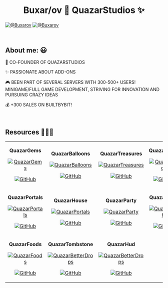 <h1 align="center">Buxar/ov 👋  QuazarStudios ✨ </h1> 

<p align="left">
  <a href="https://discord.gg/pF2xftztkq" target="blank"><img align="center" src="https://img.shields.io/badge/Discord-5865F2?style=for-the-badge&logo=discord&logoColor=white" alt="@Buxarov"  /></a>
  <a href="https://builtbybit.com/members/buxarov.144887/" target="blank"><img align="center" src="https://img.shields.io/badge/BuiltByBit-2D2D2D?style=for-the-badge&logoColor=white" alt="@Buxarov"  /></a>
</p>

<br>

<h2>About me: 😃</h2>

<p align="left">
🚀 CO-FOUNDER OF QUAZARSTUDIOS  

✨ PASSIONATE ABOUT ADD-ONS  

🎮 BEEN PART OF SEVERAL SERVERS WITH 300-500+ USERS!  
    MINIGAME/FULL GAME DEVELOPMENT, STRIVING FOR INNOVATION AND PURSUING CRAZY IDEAS  

💰 +300 SALES ON BUILTBYBIT!
</p>

<br>

<div id="Resources">
<h2>Resources 👨🏻‍💻</h2>
<table width="100%">
<tr>
  <!-- QuazarGems -->
  <td width="25%" align="center">
    <p><strong>QuazarGems</strong></p>
    <a href="https://github.com/Buxarov/QuazarGems" title="Go to Repository">
      <img style="max-width: 100%; height: auto;" src="https://github.com/user-attachments/assets/49d83072-7748-42de-9242-abccf5a3d730" alt="QuazarGems" />
    </a>
    <p>
      <a href="https://github.com/Buxarov/QuazarGems" target="_blank">
        <img src="https://img.shields.io/badge/GitHub-100000?style=for-the-badge&logo=github&logoColor=white" alt="GitHub" />
      </a>
    </p>
  </td>

  <!-- QuazarBalloons -->
  <td width="25%" align="center">
    <p><strong>QuazarBalloons</strong></p>
    <a href="https://github.com/Buxarov/QuazarBalloons" title="Go to Repository">
      <img style="max-width: 100%; height: auto;" src="https://github.com/user-attachments/assets/3312e295-7681-4d56-8134-ade09cc80afe" alt="QuazarBalloons" />
    </a>
    <p>
      <a href="https://github.com/Buxarov/QuazarBalloons" target="_blank">
        <img src="https://img.shields.io/badge/GitHub-100000?style=for-the-badge&logo=github&logoColor=white" alt="GitHub" />
      </a>
    </p>
  </td>

  <!-- QuazarTreasures -->
  <td width="25%" align="center">
    <p><strong>QuazarTreasures</strong></p>
    <a href="https://github.com/Buxarov/QuazarTreasures" title="Go to Repository">
      <img style="max-width: 100%; height: auto;" src="https://github.com/user-attachments/assets/dcc1b9f1-1675-4ebb-a608-0a68ce6a6cb9" alt="QuazarTreasures" />
    </a>
    <p>
      <a href="https://github.com/Buxarov/QuazarTreasures" target="_blank">
        <img src="https://img.shields.io/badge/GitHub-100000?style=for-the-badge&logo=github&logoColor=white](https://i.ibb.co/1GkyB8s4/Mesa-de-trabajo-1.png" alt="GitHub" />
      </a>
    </p>
  </td>

  <!-- QuazarShop -->
  <td width="25%" align="center">
    <p><strong>QuazarShop</strong></p>
    <a href="https://github.com/Buxarov/QuazarShop" title="Go to Repository">
      <img style="max-width: 100%; height: auto;" src="https://github.com/user-attachments/assets/3e8209cc-8ce8-4a6a-bc8c-b480d92bcac9" alt="QuazarShop" />
    </a>
    <p>
      <a href="https://github.com/Buxarov/QuazarShop" target="_blank">
        <img src="https://img.shields.io/badge/GitHub-100000?style=for-the-badge&logo=github&logoColor=white" alt="GitHub" />
      </a>
    </p>
  </td>
</tr>

<!-- Segunda fila -->
<tr>
  <!-- QuazarPortals -->
  <td width="25%" align="center">
    <p><strong>QuazarPortals</strong></p>
    <a href="https://github.com/Buxarov/QuazarPortals" title="Go to Repository">
      <img style="max-width: 100%; height: auto;" src="https://github.com/user-attachments/assets/33d9e88c-3681-4212-8776-91b97aba4a05" alt="QuazarPortals" />
    </a>
    <p>
      <a href="https://github.com/Buxarov/QuazarPortals" target="_blank">
        <img src="https://img.shields.io/badge/GitHub-100000?style=for-the-badge&logo=github&logoColor=white" alt="GitHub" />
      </a>
    </p>
  </td>

  <!-- QuazarHouse -->
  <td width="25%" align="center">
    <p><strong>QuazarHouse</strong></p>
    <a href="https://github.com/Buxarov/QuazarHouse" title="Go to Repository">
      <img style="max-width: 100%; height: auto;" src="https://github.com/user-attachments/assets/5760f18c-dc36-4682-be07-d21a222efe82" alt="QuazarPortals" />
    </a>
    <p>
      <a href="https://github.com/Buxarov/QuazarHouse" target="_blank">
        <img src="https://img.shields.io/badge/GitHub-100000?style=for-the-badge&logo=github&logoColor=white" alt="GitHub" />
      </a>
    </p>

  <!-- QuazarParty -->
  <td width="25%" align="center">
    <p><strong>QuazarParty</strong></p>
    <a href="https://github.com/Buxarov/QuazarParty" title="Go to Repository">
      <img style="max-width: 100%; height: auto;" src="https://github.com/user-attachments/assets/c82bdc5a-9595-41f3-a320-d5b67882f4ac" alt="QuazarParty" />
    </a>
    <p>
      <a href="https://github.com/Buxarov/QuazarParty" target="_blank">
        <img src="https://img.shields.io/badge/GitHub-100000?style=for-the-badge&logo=github&logoColor=white" alt="GitHub" />
      </a>
    </p>


  <!-- QuazarDrop -->
  <td width="25%" align="center">
    <p><strong>QuazarDrop</strong></p>
    <a href="https://github.com/Buxarov/QuazarBetterdrops" title="Go to Repository">
      <img style="max-width: 100%; height: auto;" src="https://github.com/user-attachments/assets/294dda45-3278-4a0b-bec3-8c450fac386b" alt="QuazarParty" />
    </a>
    <p>
      <a href="https://github.com/Buxarov/QuazarBetterdrops" target="_blank">
        <img src="https://img.shields.io/badge/GitHub-100000?style=for-the-badge&logo=github&logoColor=white" alt="GitHub" />
      </a>
    </p>

<!-- Tercera fila -->
<tr>
  <!-- QuazarFoods -->
  <td width="25%" align="center">
    <p><strong>QuazarFoods</strong></p>
    <a href="https://github.com/Buxarov/QuazarFoods" title="Go to Repository">
      <img style="max-width: 100%; height: auto;" src="https://github.com/user-attachments/assets/7f032d55-387f-4e89-ad4a-5af331334287" alt="QuazarFoods" />
    </a>
    <p>
      <a href="https://github.com/Buxarov/QuazarFoods" target="_blank">
        <img src="https://img.shields.io/badge/GitHub-100000?style=for-the-badge&logo=github&logoColor=white" alt="GitHub" />
      </a>
    </p>
  </td>


  <!-- QuazarTombstone -->
  <td width="25%" align="center">
    <p><strong>QuazarTombstone</strong></p>
    <a href="https://github.com/Buxarov/QuazarTombstone" title="Go to Repository">
      <img style="max-width: 100%; height: auto;" src="https://github.com/user-attachments/assets/c48c4c47-5094-4dd8-af93-cd1afba199d7" alt="QuazarBetterDrops" />
    </a>
    <p>
      <a href="https://github.com/Buxarov/QuazarTombstone" target="_blank">
        <img src="https://img.shields.io/badge/GitHub-100000?style=for-the-badge&logo=github&logoColor=white" alt="GitHub" />
      </a>
    </p>
  </td>

  <!-- QuazarHud -->
  <td width="25%" align="center">
    <p><strong>QuazarHud</strong></p>
    <a href="https://github.com/Buxarov/QuazarHud" title="Go to Repository">
      <img style="max-width: 100%; height: auto;" src="https://github.com/user-attachments/assets/de9745e2-b853-4d98-a914-7c37fef846a4" alt="QuazarBetterDrops" />
    </a>
    <p>
      <a href="https://github.com/Buxarov/QuazarHud" target="_blank">
        <img src="https://img.shields.io/badge/GitHub-100000?style=for-the-badge&logo=github&logoColor=white" alt="GitHub" />
      </a>
    </p>
  </td>

   
</tr>
</table>
</div>


<br><br><br><br><br>
